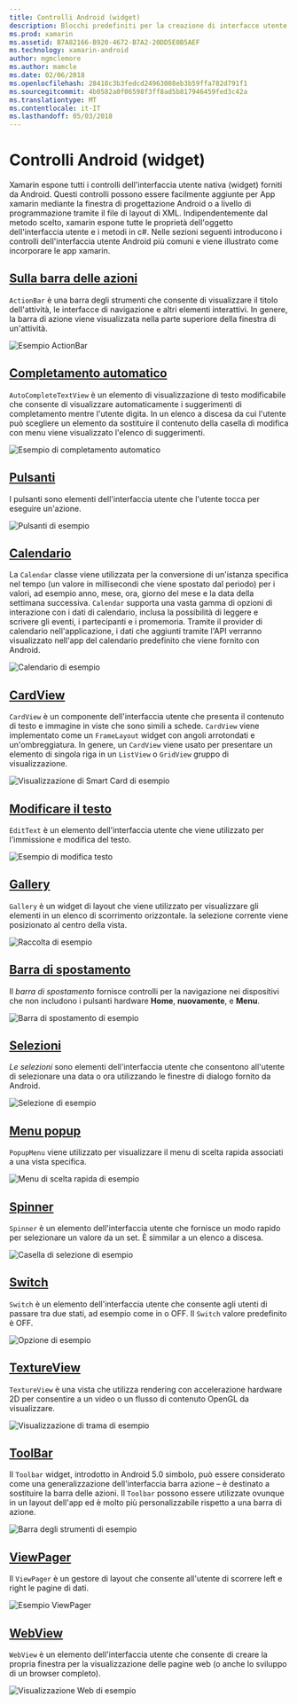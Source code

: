 ```yaml
---
title: Controlli Android (widget)
description: Blocchi predefiniti per la creazione di interfacce utente xamarin
ms.prod: xamarin
ms.assetid: B7A82166-B920-4672-B7A2-20DD5E0B5AEF
ms.technology: xamarin-android
author: mgmclemore
ms.author: mamcle
ms.date: 02/06/2018
ms.openlocfilehash: 28418c3b3fedcd24963008eb3b59ffa782d791f1
ms.sourcegitcommit: 4b0582a0f06598f3ff8ad5b817946459fed3c42a
ms.translationtype: MT
ms.contentlocale: it-IT
ms.lasthandoff: 05/03/2018
---
```

# <a name="android-controls-widgets"></a>Controlli Android (widget)

Xamarin espone tutti i controlli dell'interfaccia utente nativa (widget) forniti da Android. Questi controlli possono essere facilmente aggiunte per App xamarin mediante la finestra di progettazione Android o a livello di programmazione tramite il file di layout di XML. Indipendentemente dal metodo scelto, xamarin espone tutte le proprietà dell'oggetto dell'interfaccia utente e i metodi in c#. Nelle sezioni seguenti introducono i controlli dell'interfaccia utente Android più comuni e viene illustrato come incorporare le app xamarin.

## <a name="action-barandroiduser-interfacecontrolsaction-barmd"></a>[Sulla barra delle azioni](~/android/user-interface/controls/action-bar.md) 

`ActionBar` è una barra degli strumenti che consente di visualizzare il titolo dell'attività, le interfacce di navigazione e altri elementi interattivi. In genere, la barra di azione viene visualizzata nella parte superiore della finestra di un'attività.

![Esempio ActionBar](images/action-bar.png)


## <a name="auto-completeandroiduser-interfacecontrolsauto-completemd"></a>[Completamento automatico](~/android/user-interface/controls/auto-complete.md)

`AutoCompleteTextView` è un elemento di visualizzazione di testo modificabile che consente di visualizzare automaticamente i suggerimenti di completamento mentre l'utente digita. In un elenco a discesa da cui l'utente può scegliere un elemento da sostituire il contenuto della casella di modifica con menu viene visualizzato l'elenco di suggerimenti.

![Esempio di completamento automatico](images/auto-complete.png)


## <a name="buttonsandroiduser-interfacecontrolsbuttonsindexmd"></a>[Pulsanti](~/android/user-interface/controls/buttons/index.md)

I pulsanti sono elementi dell'interfaccia utente che l'utente tocca per eseguire un'azione.

![Pulsanti di esempio](images/buttons.png)


## <a name="calendarandroiduser-interfacecontrolscalendarmd"></a>[Calendario](~/android/user-interface/controls/calendar.md)

La `Calendar` classe viene utilizzata per la conversione di un'istanza specifica nel tempo (un valore in millisecondi che viene spostato dal periodo) per i valori, ad esempio anno, mese, ora, giorno del mese e la data della settimana successiva.
`Calendar` supporta una vasta gamma di opzioni di interazione con i dati di calendario, inclusa la possibilità di leggere e scrivere gli eventi, i partecipanti e i promemoria. Tramite il provider di calendario nell'applicazione, i dati che aggiunti tramite l'API verranno visualizzato nell'app del calendario predefinito che viene fornito con Android.

![Calendario di esempio](images/calendar.png)


## <a name="cardviewandroiduser-interfacecontrolscard-viewmd"></a>[CardView](~/android/user-interface/controls/card-view.md)

`CardView` è un componente dell'interfaccia utente che presenta il contenuto di testo e immagine in viste che sono simili a schede. `CardView` viene implementato come un `FrameLayout` widget con angoli arrotondati e un'ombreggiatura. In genere, un `CardView` viene usato per presentare un elemento di singola riga in un `ListView` o `GridView` gruppo di visualizzazione.

![Visualizzazione di Smart Card di esempio](images/cardview.png)


## <a name="edit-textandroiduser-interfacecontrolsedit-textmd"></a>[Modificare il testo](~/android/user-interface/controls/edit-text.md)

`EditText` è un elemento dell'interfaccia utente che viene utilizzato per l'immissione e modifica del testo.

![Esempio di modifica testo](images/edit-text.png)


## <a name="galleryandroiduser-interfacecontrolsgallerymd"></a>[Gallery](~/android/user-interface/controls/gallery.md)

`Gallery` è un widget di layout che viene utilizzato per visualizzare gli elementi in un elenco di scorrimento orizzontale. la selezione corrente viene posizionato al centro della vista.

![Raccolta di esempio](images/gallery.png)


## <a name="navigation-barandroiduser-interfacecontrolsnavigation-barmd"></a>[Barra di spostamento](~/android/user-interface/controls/navigation-bar.md)

Il *barra di spostamento* fornisce controlli per la navigazione nei dispositivi che non includono i pulsanti hardware **Home**, **nuovamente**, e **Menu**.

![Barra di spostamento di esempio](images/navigation-bar.png)


## <a name="pickersandroiduser-interfacecontrolspickersindexmd"></a>[Selezioni](~/android/user-interface/controls/pickers/index.md)

*Le selezioni* sono elementi dell'interfaccia utente che consentono all'utente di selezionare una data o ora utilizzando le finestre di dialogo fornito da Android.

![Selezione di esempio](images/picker.png)


## <a name="popup-menuandroiduser-interfacecontrolspopup-menumd"></a>[Menu popup](~/android/user-interface/controls/popup-menu.md)

`PopupMenu` viene utilizzato per visualizzare il menu di scelta rapida associati a una vista specifica.

![Menu di scelta rapida di esempio](images/popup-menu.png)


## <a name="spinnerandroiduser-interfacecontrolsspinnermd"></a>[Spinner](~/android/user-interface/controls/spinner.md)

`Spinner` è un elemento dell'interfaccia utente che fornisce un modo rapido per selezionare un valore da un set. È simmilar a un elenco a discesa. 

![Casella di selezione di esempio](images/spinner.png)


## <a name="switchandroiduser-interfacecontrolsswitchmd"></a>[Switch](~/android/user-interface/controls/switch.md)

`Switch` è un elemento dell'interfaccia utente che consente agli utenti di passare tra due stati, ad esempio come in o OFF. Il `Switch` valore predefinito è OFF.

![Opzione di esempio](images/switch.png)


## <a name="textureviewandroiduser-interfacecontrolstexture-viewmd"></a>[TextureView](~/android/user-interface/controls/texture-view.md)

`TextureView` è una vista che utilizza rendering con accelerazione hardware 2D per consentire a un video o un flusso di contenuto OpenGL da visualizzare.

![Visualizzazione di trama di esempio](images/texture-view.png)


## <a name="toolbarandroiduser-interfacecontrolstool-barindexmd"></a>[ToolBar](~/android/user-interface/controls/tool-bar/index.md)

Il `Toolbar` widget, introdotto in Android 5.0 simbolo, può essere considerato come una generalizzazione dell'interfaccia barra azione &ndash; è destinato a sostituire la barra delle azioni. Il `Toolbar` possono essere utilizzate ovunque in un layout dell'app ed è molto più personalizzabile rispetto a una barra di azione.

![Barra degli strumenti di esempio](images/toolbar.png)


## <a name="viewpagerandroiduser-interfacecontrolsview-pagerindexmd"></a>[ViewPager](~/android/user-interface/controls/view-pager/index.md) 

Il `ViewPager` è un gestore di layout che consente all'utente di scorrere left e right le pagine di dati.

![Esempio ViewPager](images/viewpager.png)


## <a name="webviewandroiduser-interfacecontrolsweb-viewmd"></a>[WebView](~/android/user-interface/controls/web-view.md)

`WebView` è un elemento dell'interfaccia utente che consente di creare la propria finestra per la visualizzazione delle pagine web (o anche lo sviluppo di un browser completo).

![Visualizzazione Web di esempio](images/web-view.png)

